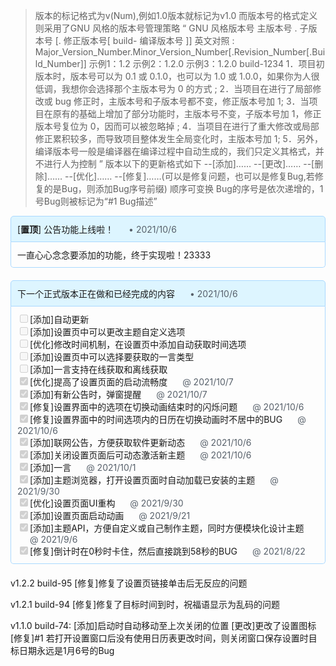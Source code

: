 > 版本的标记格式为v(Num),例如1.0版本就标记为v1.0
> 而版本号的格式定义则采用了GNU 风格的版本号管理策略
> 	“
> 	GNU 风格版本号
> 	主版本号 . 子版本号 [. 修正版本号[ build- 编译版本号 ]]
> 	英文对照 : Major_Version_Number.Minor_Version_Number[.Revision_Number[.Build_Number]]
> 	示例1：1.2
> 	示例2：1.2.0
> 	示例3：1.2.0 build-1234
> 	1．项目初版本时，版本号可以为 0.1 或 0.1.0，也可以为 1.0 或 1.0.0，如果你为人很低调，我想你会选择那个主版本号为 0 的方式 ;
> 	2．当项目在进行了局部修改或 bug 修正时，主版本号和子版本号都不变，修正版本号加 1;
> 	3．当项目在原有的基础上增加了部分功能时，主版本号不变，子版本号加 1，修正版本号复位为 0，因而可以被忽略掉 ;
> 	4．当项目在进行了重大修改或局部修正累积较多，而导致项目整体发生全局变化时，主版本号加 1;
> 	5．另外，编译版本号一般是编译器在编译过程中自动生成的，我们只定义其格式，并不进行人为控制
> 	”
> 版本以下的更新格式如下
> --[添加]……
> --[更改]……
> --[删除]……
> --[优化]……
> --[修复]……(可以是修复问题，也可以是修复Bug,若修复的是Bug，则添加Bug序号前缀)
> 顺序可变换
> Bug的序号是依次递增的，1号Bug则被标记为“#1 Bug描述”

<div style="margin-bottom:20px;">
    <p
        style="border:1px solid #aad9ff;padding:10px;background:#ddf5ff;margin:0;border-top-right-radius:5px;border-top-left-radius:5px;">
        [<strong>置顶</strong>] 公告功能上线啦！<span style="margin-left:20px;color:#57606a;"> • 2021/10/6</span>
    </p>
    <p
        style="border:1px solid #aad9ff;border-top:0px;padding:10px;margin:0;border-bottom-right-radius:5px;border-bottom-left-radius:5px;">
        一直心心念念要添加的功能，终于实现啦！23333
    </p>
</div>
<div style="margin-bottom:20px;">
    <p
        style="border:1px solid #aad9ff;padding:10px;background:#ddf5ff;margin:0;border-top-right-radius:5px;border-top-left-radius:5px;">
        下一个正式版本正在做和已经完成的内容<span style="margin-left:20px;color:#57606a;"> • 2021/10/6</span>
    </p>
    <p
        style="border:1px solid #aad9ff;border-top:0px;padding:10px;margin:0;border-bottom-right-radius:5px;border-bottom-left-radius:5px;">
        <input type="checkbox" disabled="disabled" />[添加]自动更新<br />
        <input type="checkbox" disabled="disabled" />[添加]设置页中可以更改主题自定义选项<br />
        <input type="checkbox" disabled="disabled" />[优化]修改时间机制，在设置页中添加自动获取时间选项<br />
        <input type="checkbox" disabled="disabled" />[添加]设置页中可以选择要获取的一言类型<br />
        <input type="checkbox" disabled="disabled" />[添加]一言支持在线获取和离线获取<br />
        <input type="checkbox" checked="checked" disabled="disabled" />[优化]提高了设置页面的启动流畅度 <span
            style="margin-left:20px;color:#57606a;"> @ 2021/10/7</span><br />
        <input type="checkbox" checked="checked" disabled="disabled" />[添加]有新公告时，弹窗提醒 <span
            style="margin-left:20px;color:#57606a;"> @ 2021/10/7</span><br />
        <input type="checkbox" checked="checked" disabled="disabled" />[修复]设置界面中的选项在切换动画结束时的闪烁问题 <span
            style="margin-left:20px;color:#57606a;"> @ 2021/10/6</span><br />
        <input type="checkbox" checked="checked" disabled="disabled" />[修复]设置界面中的时间选项内的日历在切换动画时不居中的BUG <span
            style="margin-left:20px;color:#57606a;"> @ 2021/10/6</span><br />
        <input type="checkbox" checked="checked" disabled="disabled" />[添加]联网公告，方便获取软件更新动态 <span
            style="margin-left:20px;color:#57606a;"> @ 2021/10/6</span><br />
        <input type="checkbox" checked="checked" disabled="disabled" />[添加]关闭设置页面后可动态激活新主题 <span
            style="margin-left:20px;color:#57606a;"> @ 2021/10/6</span><br />
        <input type="checkbox" checked="checked" disabled="disabled" />[添加]一言 <span
            style="margin-left:20px;color:#57606a;"> @ 2021/10/1</span><br />
        <input type="checkbox" checked="checked" disabled="disabled" />[添加]主题浏览器，打开设置页面时自动加载已安装的主题 <span
            style="margin-left:20px;color:#57606a;"> @ 2021/9/30</span><br />
        <input type="checkbox" checked="checked" disabled="disabled" />[优化]设置页面UI重构 <span
            style="margin-left:20px;color:#57606a;"> @ 2021/9/30</span><br />
        <input type="checkbox" checked="checked" disabled="disabled" />[添加]设置页面启动动画 <span
            style="margin-left:20px;color:#57606a;"> @ 2021/9/21</span><br />
        <input type="checkbox" checked="checked" disabled="disabled" />[添加]主题API，方便自定义或自己制作主题，同时方便模块化设计主题 <span
            style="margin-left:20px;color:#57606a;"> @ 2021/9/6</span><br />
        <input type="checkbox" checked="checked" disabled="disabled" />[修复]倒计时在0秒时卡住，然后直接跳到58秒的BUG <span
            style="margin-left:20px;color:#57606a;"> @ 2021/8/22</span><br />
    </p>
</div>



v1.2.2 build-95
[修复]修复了设置页链接单击后无反应的问题

v1.2.1 build-94
[修复]修复了目标时间到时，祝福语显示为乱码的问题

v1.1.0 build-74:
[添加]启动时自动移动至上次关闭的位置
[更改]更改了设置图标
[修复]#1 若打开设置窗口后没有使用日历表更改时间，则关闭窗口保存设置时目标日期永远是1月6号的Bug